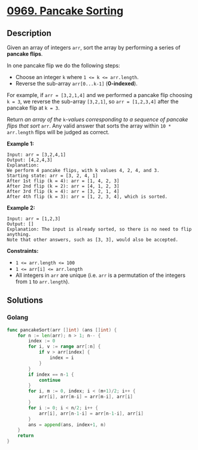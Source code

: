 # [0969. Pancake Sorting](https://leetcode-cn.com/problems/pancake-sorting/)



## Description


Given an array of integers `arr`, sort the array by performing a series of **pancake flips**.

In one pancake flip we do the following steps:

- Choose an integer `k` where `1 <= k <= arr.length`.
- Reverse the sub-array `arr[0...k-1]` (**0-indexed**).

For example, if `arr = [3,2,1,4]` and we performed a pancake flip choosing `k = 3`, we reverse the sub-array `[3,2,1]`, so `arr = [1,2,3,4]` after the pancake flip at `k = 3`.

Return *an array of the* `k`*-values corresponding to a sequence of pancake flips that sort* `arr`. Any valid answer that sorts the array within `10 * arr.length` flips will be judged as correct.

 

**Example 1:**

```
Input: arr = [3,2,4,1]
Output: [4,2,4,3]
Explanation: 
We perform 4 pancake flips, with k values 4, 2, 4, and 3.
Starting state: arr = [3, 2, 4, 1]
After 1st flip (k = 4): arr = [1, 4, 2, 3]
After 2nd flip (k = 2): arr = [4, 1, 2, 3]
After 3rd flip (k = 4): arr = [3, 2, 1, 4]
After 4th flip (k = 3): arr = [1, 2, 3, 4], which is sorted.
```

**Example 2:**

```
Input: arr = [1,2,3]
Output: []
Explanation: The input is already sorted, so there is no need to flip anything.
Note that other answers, such as [3, 3], would also be accepted.
```

 

**Constraints:**

- `1 <= arr.length <= 100`
- `1 <= arr[i] <= arr.length`
- All integers in `arr` are unique (i.e. `arr` is a permutation of the integers from `1` to `arr.length`).





## Solutions

<!-- tabs:start -->

### **Golang**

```go
func pancakeSort(arr []int) (ans []int) {
    for n := len(arr); n > 1; n-- {
        index := 0
        for i, v := range arr[:n] {
            if v > arr[index] {
                index = i
            }
        }
        if index == n-1 {
            continue
        }
        for i, m := 0, index; i < (m+1)/2; i++ {
            arr[i], arr[m-i] = arr[m-i], arr[i]
        }
        for i := 0; i < n/2; i++ {
            arr[i], arr[n-1-i] = arr[n-1-i], arr[i]
        }
        ans = append(ans, index+1, n)
    }
    return
}
```

<!-- tabs:end -->